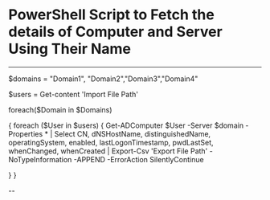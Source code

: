 # PowerShell Script to Fetch the details of Computer and Server Using Their Name

---

$domains = "Domain1", "Domain2","Domain3","Domain4" 

$users = Get-content 'Import File Path'

foreach($Domain in $Domains)                                                 

{
foreach ($User in $users)
{
Get-ADComputer $User -Server $domain -Properties * | Select CN, dNSHostName, distinguishedName, operatingSystem, enabled, lastLogonTimestamp, pwdLastSet, whenChanged, whenCreated | Export-Csv 'Export File Path' -NoTypeInformation -APPEND -ErrorAction SilentlyContinue

}
}

--
